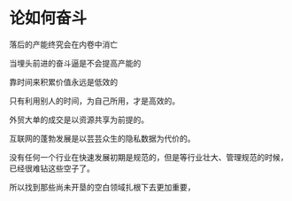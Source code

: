 # 论如何奋斗

落后的产能终究会在内卷中消亡

当埋头前进的奋斗逼是不会提高产能的

靠时间来积累价值永远是低效的

只有利用别人的时间，为自己所用，才是高效的。

外贸大单的成交是以资源共享为前提的。

互联网的蓬勃发展是以芸芸众生的隐私数据为代价的。

没有任何一个行业在快速发展初期是规范的，但是等行业壮大、管理规范的时候，已经很难钻这些空子了。

所以找到那些尚未开垦的空白领域扎根下去更加重要，

> 